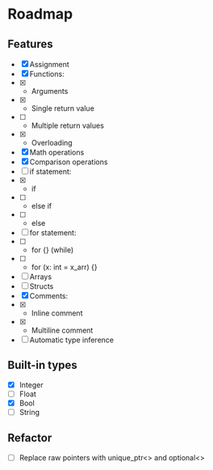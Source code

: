 # Roadmap

## Features

 - [x] Assignment
 - [x] Functions:
 - [x] - Arguments 
 - [x] - Single return value
 - [ ] - Multiple return values
 - [x] - Overloading
 - [x] Math operations 
 - [x] Comparison operations 
 - [ ] if statement:
 - [x] - if 
 - [ ] - else if 
 - [ ] - else 
 - [ ] for statement:
 - [ ] - for {} (while)
 - [ ] - for (x: int = x_arr) {}
 - [ ] Arrays
 - [ ] Structs
 - [x] Comments: 
 - [x] - Inline comment
 - [x] - Multiline comment 
 - [ ] Automatic type inference

## Built-in types
 
 - [x] Integer
 - [ ] Float
 - [x] Bool
 - [ ] String 

## Refactor

 - [ ] Replace raw pointers with unique_ptr<> and optional<> 
 
